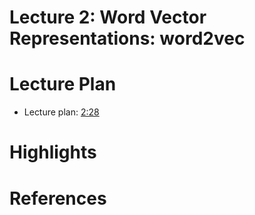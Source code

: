 # Lecture 2: Word Vector Representations: word2vec

# Lecture Plan
- Lecture plan: [2:28](https://www.youtube.com/watch?v=ERibwqs9p38&t=2m28s)

# Highlights

# References
